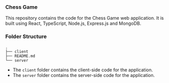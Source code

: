 ### Chess Game 
This repository contains the code for the Chess Game web application. It is built using React, TypeScript, Node.js, Express.js and MongoDB.

### Folder Structure
```
.
├── client
├── README.md
└── server
```

- The `client` folder contains the client-side code for the application.
- The `server` folder contains the server-side code for the application.


